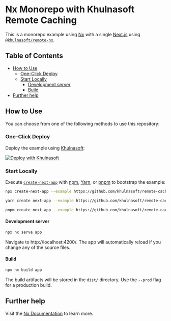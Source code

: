 # Nx Monorepo with Khulnasoft Remote Caching

This is a monorepo example using [Nx](https://nx.dev) with a single [Next.js](https://nextjs.org/) using [`@khulnasoft/remote-nx`](../../packages/remote-nx).

## Table of Contents

<!-- START doctoc generated TOC please keep comment here to allow auto update -->
<!-- DON'T EDIT THIS SECTION, INSTEAD RE-RUN doctoc TO UPDATE -->

- [How to Use](#how-to-use)
  - [One-Click Deploy](#one-click-deploy)
  - [Start Locally](#start-locally)
    - [Development server](#development-server)
    - [Build](#build)
- [Further help](#further-help)

<!-- END doctoc generated TOC please keep comment here to allow auto update -->

## How to Use

You can choose from one of the following methods to use this repository:

### One-Click Deploy

Deploy the example using [Khulnasoft](https://khulnasoft.com?utm_source=github&utm_medium=readme&utm_campaign=khulnasoft-examples):

[![Deploy with Khulnasoft](https://khulnasoft.com/button)](https://khulnasoft.com/new/git/external?repository-url=https://github.com/khulnasoft/remote-cache/tree/main/examples/nx&project-name=nx-monorepo-with-khulnasoft-cache&output-directory=dist%2Fapps%2Fapp%2F.next&build-command=npx%20nx%20build%20app%20--prod&repository-name=nx-monorepo)

### Start Locally

Execute [`create-next-app`](https://github.com/khulnasoft/next.js/tree/canary/packages/create-next-app) with [npm](https://docs.npmjs.com/cli/init), [Yarn](https://yarnpkg.com/lang/en/docs/cli/create/), or [pnpm](https://pnpm.io) to bootstrap the example:

```bash
npx create-next-app --example https://github.com/khulnasoft/remote-cache/tree/main/examples/nx nx-monorepo
```

```bash
yarn create next-app --example https://github.com/khulnasoft/remote-cache/tree/main/examples/nx nx-monorepo
```

```bash
pnpm create next-app --example https://github.com/khulnasoft/remote-cache/tree/main/examples/nx nx-monorepo
```

#### Development server

```bash
npx nx serve app
```

Navigate to http://localhost:4200/. The app will automatically reload if you change any of the source files.

#### Build

```bash
npx nx build app
```

The build artifacts will be stored in the `dist/` directory. Use the `--prod` flag for a production build.

## Further help

Visit the [Nx Documentation](https://nx.dev) to learn more.
